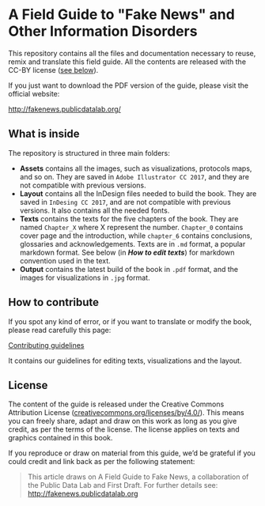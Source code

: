 # A Field Guide to "Fake News" and Other Information Disorders
This repository contains all the files and documentation necessary to reuse, remix and translate this field guide. All the contents are released with the CC-BY license ([see below](#license)).

If you just want to download the PDF version of the guide, please visit the official website:

http://fakenews.publicdatalab.org/

## What is inside

The repository is structured in three main folders:

* **Assets** contains all the images, such as visualizations, protocols maps, and so on. They are saved in `Adobe Illustrator CC 2017`, and they are not compatible with previous versions.
* **Layout** contains all the InDesign files needed to build the book. They are saved in `InDesing CC 2017`, and are not compatible with previous versions. It also contains all the needed fonts.
* **Texts** contains the texts for the five chapters of the book. They are named `Chapter_X` where X represent the number. `Chapter_0` contains cover page and the introduction, while `chapter_6` contains conclusions, glossaries and acknowledgements. Texts are in `.md` format, a popular markdown format. See below (in ***How to edit texts***) for markdown convention used in the text.
* **Output** contains the latest build of the book in `.pdf` format, and the images for visualizations in `.jpg` format.

## How to contribute

If you spot any kind of error, or if you want to translate or modify the book, please read carefully this page:

[Contributing guidelines](CONTRIBUTING.md)

It contains our guidelines for editing texts, visualizations and the layout.

## License

The content of the guide is released under the Creative Commons Attribution License ([creativecommons.org/licenses/by/4.0/](https://creativecommons.org/licenses/by/4.0/)). This means you can freely share, adapt and draw on this work as long as you give credit, as per the terms of the license. The license applies on texts and graphics contained in this book.

If you reproduce or draw on material from this guide, we’d be grateful if you could credit and link back as per the following statement:

> This article draws on A Field Guide to Fake News, a collaboration of the Public Data Lab and First Draft. For further details see: http://fakenews.publicdatalab.org
